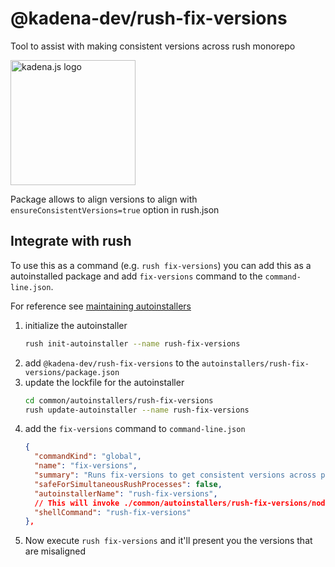 <!-- genericHeader start -->

# @kadena-dev/rush-fix-versions

Tool to assist with making consistent versions across rush monorepo

<picture>
  <source srcset="https://raw.githubusercontent.com/kadena-community/kadena.js/main/common/images/Kadena.JS_logo-white.png" media="(prefers-color-scheme: dark)"/>
  <img src="https://raw.githubusercontent.com/kadena-community/kadena.js/main/common/images/Kadena.JS_logo-black.png" width="200" alt="kadena.js logo" />
</picture>

<!-- genericHeader end -->

Package allows to align versions to align with `ensureConsistentVersions=true` option in rush.json

## Integrate with rush

To use this as a command (e.g. `rush fix-versions`) you can add this as a autoinstalled package and add `fix-versions`
command to the `command-line.json`.

For reference see [maintaining autoinstallers][1]

1.  initialize the autoinstaller
    ```sh
    rush init-autoinstaller --name rush-fix-versions
    ```
2.  add `@kadena-dev/rush-fix-versions` to the `autoinstallers/rush-fix-versions/package.json`
3.  update the lockfile for the autoinstaller
    ```sh
    cd common/autoinstallers/rush-fix-versions
    rush update-autoinstaller --name rush-fix-versions
    ```
4.  add the `fix-versions` command to `command-line.json`
    ```json
    {
      "commandKind": "global",
      "name": "fix-versions",
      "summary": "Runs fix-versions to get consistent versions across projects",
      "safeForSimultaneousRushProcesses": false,
      "autoinstallerName": "rush-fix-versions",
      // This will invoke ./common/autoinstallers/rush-fix-versions/node_modules/.bin/rush-fix-versions
      "shellCommand": "rush-fix-versions"
    },
    ```
5.  Now execute `rush fix-versions` and it'll present you the versions that are misaligned

[1]: https://rushjs.io/pages/maintainer/autoinstallers/
